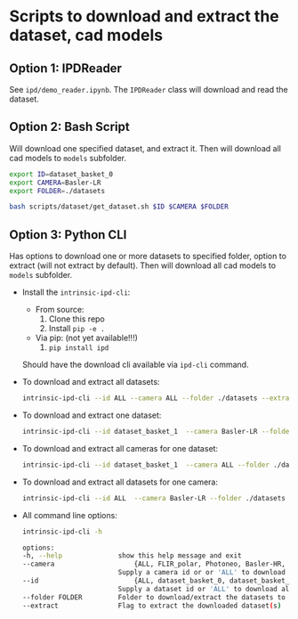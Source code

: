 # Scripts to download and extract the dataset, cad models

## Option 1: IPDReader

See `ipd/demo_reader.ipynb`. The `IPDReader` class will download and read the dataset.

## Option 2: Bash Script

Will download one specified dataset, and extract it. Then will download all cad models to `models` subfolder.

```bash
export ID=dataset_basket_0
export CAMERA=Basler-LR
export FOLDER=./datasets

bash scripts/dataset/get_dataset.sh $ID $CAMERA $FOLDER
```

## Option 3: Python CLI

Has options to download one or more datasets to specified folder, option to extract (will not extract by default). Then will download all cad models to `models` subfolder.

- Install the `intrinsic-ipd-cli`:
    - From source:
        1. Clone this repo
        2. Install `pip -e .`
    - Via pip: (not yet available!!!)
        1. `pip install ipd`
    
    Should have the download cli available via `ipd-cli` command.

- To download and extract all datasets:
    ```bash
    intrinsic-ipd-cli --id ALL --camera ALL --folder ./datasets --extract
    ```

- To download and extract one dataset:
    ```bash
    intrinsic-ipd-cli --id dataset_basket_1  --camera Basler-LR --folder ./datasets --extract
    ```

- To download and extract all cameras for one dataset:
    ```bash
    intrinsic-ipd-cli --id dataset_basket_1  --camera ALL --folder ./datasets --extract
    ```

- To download and extract all datasets for one camera:
    ```bash
    intrinsic-ipd-cli --id ALL  --camera Basler-LR --folder ./datasets --extract
    ```

- All command line options:
    ```bash
    intrinsic-ipd-cli -h

    options:
    -h, --help              show this help message and exit
    --camera                    {ALL, FLIR_polar, Photoneo, Basler-HR, Basler-LR}
                            Supply a camera id or or 'ALL' to download all cameras for the specified dataset
    --id                        {ALL, dataset_basket_0, dataset_basket_1,..., dataset_texturedbg_3}
                            Supply a dataset id or 'ALL' to download all datasets for specified camera
    --folder FOLDER         Folder to download/extract the datasets to
    --extract               Flag to extract the downloaded dataset(s)
    ```
